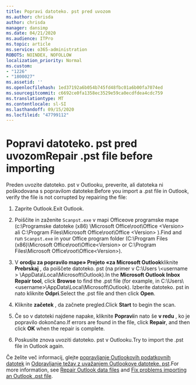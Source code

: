 ```yaml
---
title: Popravi datoteko. pst pred uvozom
ms.author: chrisda
author: chrisda
manager: dansimp
ms.date: 04/21/2020
ms.audience: ITPro
ms.topic: article
ms.service: o365-administration
ROBOTS: NOINDEX, NOFOLLOW
localization_priority: Normal
ms.custom:
- "1226"
- "1800027"
ms.assetid: ''
ms.openlocfilehash: 1ed37192a6b054b745fd48fbc01a6b00fa7074ed
ms.sourcegitcommit: c6692ce0fa1358ec3529e59ca0ecdfdea4cdc759
ms.translationtype: MT
ms.contentlocale: sl-SI
ms.lasthandoff: 09/15/2020
ms.locfileid: "47799112"
---
```

# <a name="repair-pst-file-before-importing"></a><span data-ttu-id="ae0ac-102">Popravi datoteko. pst pred uvozom</span><span class="sxs-lookup"><span data-stu-id="ae0ac-102">Repair .pst file before importing</span></span>

<span data-ttu-id="ae0ac-103">Preden uvozite datoteko. pst v Outlooku, preverite, ali datoteka ni poškodovana s popravilom datoteke:</span><span class="sxs-lookup"><span data-stu-id="ae0ac-103">Before you import a .pst file in Outlook, verify the file is not corrupted by repairing the file:</span></span>

1. <span data-ttu-id="ae0ac-104">Zaprite Outlook.</span><span class="sxs-lookup"><span data-stu-id="ae0ac-104">Exit Outlook.</span></span>

2. <span data-ttu-id="ae0ac-105">Poiščite in zaženite `Scanpst.exe` v mapi Officeove programske mape (c:\Programske datoteke (x86) \Microsoft Office\root\Office \<Version\> ali C:\Program Files\Microsoft Office\root\Office \<Version\> ).</span><span class="sxs-lookup"><span data-stu-id="ae0ac-105">Find and run `Scanpst.exe` in your Office program folder (C:\Program Files (x86)\Microsoft Office\root\Office\<Version\> or C:\Program Files\Microsoft Office\root\Office\<Version\>).</span></span>

3. <span data-ttu-id="ae0ac-106">V **orodju za popravilo mape» Prejeto «za Microsoft Outlook**kliknite **Prebrskaj** , da poiščete datoteko. pst (na primer v C:\Users \\<username \> \AppData\Local\Microsoft\Outlook).</span><span class="sxs-lookup"><span data-stu-id="ae0ac-106">In the **Microsoft Outlook Inbox Repair tool**, click **Browse** to find the .pst file (for example, in C:\Users\\<username\>\AppData\Local\Microsoft\Outlook).</span></span> <span data-ttu-id="ae0ac-107">Izberite datoteko. pst in nato kliknite **Odpri**.</span><span class="sxs-lookup"><span data-stu-id="ae0ac-107">Select the .pst file and then click **Open**.</span></span>

4. <span data-ttu-id="ae0ac-108">Kliknite **začetek** , da začnete pregled.</span><span class="sxs-lookup"><span data-stu-id="ae0ac-108">Click **Start** to begin the scan.</span></span>

5. <span data-ttu-id="ae0ac-109">Če so v datoteki najdene napake, kliknite **Popravi**in nato še **v redu** , ko je popravilo dokončano.</span><span class="sxs-lookup"><span data-stu-id="ae0ac-109">If errors are found in the file, click **Repair**, and then click **OK** when the repair is complete.</span></span>

6. <span data-ttu-id="ae0ac-110">Poskusite znova uvoziti datoteko. pst v Outlooku.</span><span class="sxs-lookup"><span data-stu-id="ae0ac-110">Try to import the .pst file in Outlook again.</span></span>

<span data-ttu-id="ae0ac-111">Če želite več informacij, glejte [popravljanje Outlookovih podatkovnih datotek](https://support.office.com/article/25663bc3-11ec-4412-86c4-60458afc5253) in [Odpravljanje težav z uvažanjem Outlookove datoteke. pst](https://support.office.com/article/2d2e50dc-5c36-4ab2-ab50-f1be733b3d6e).</span><span class="sxs-lookup"><span data-stu-id="ae0ac-111">For more information, see [Repair Outlook data files](https://support.office.com/article/25663bc3-11ec-4412-86c4-60458afc5253) and [Fix problems importing an Outlook .pst file](https://support.office.com/article/2d2e50dc-5c36-4ab2-ab50-f1be733b3d6e).</span></span>
